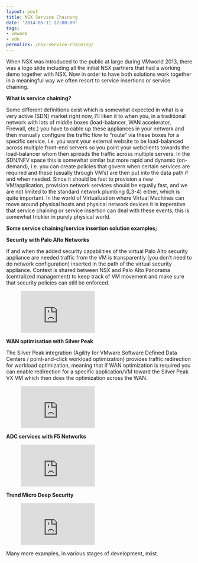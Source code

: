 ```yaml
---
layout: post
title: NSX Service Chaining
date: '2014-05-11 22:00:00'
tags:
- vmware
- sdn
permalink: /nsx-service-chaining/
---
```


When NSX was introduced to the public at large during VMworld 2013, there was a logo slide including all the initial NSX partners that had a working demo together with NSX. Now in order to have both solutions work together in a meaningful way we often resort to service insertions or service chaining.

**What is service chaining?**

Some different definitions exist which is somewhat expected in what is a very active (SDN) market right now, I’ll liken it to when you, in a traditional network with lots of middle boxes (load-balancer, WAN accelerator, Firewall, etc.) you have to cable up these appliances in your network and then manually configure the traffic flow to “route” via these boxes for a specific service. i.e. you want your external website to be load-balanced across multiple front-end servers so you point your webclients towards the load-balancer whom then spreads the traffic across multiple servers. In the SDN/NFV space this is somewhat similar but more rapid and dynamic (on-demand), i.e. you can create policies that govern when certain services are required and these (usually through VM’s) are then put into the data path if and when needed. Since it should be fast to provision a new VM/application, provision network services should be equally fast, and we are not limited to the standard network plumbing (L3-4) either, which is quite important. In the world of Virtualization where Virtual Machines can move around physical hosts and physical network devices it is imperative that service chaining or service insertion can deal with these events, this is somewhat trickier in purely physical world.

**Some service chaining/service insertion solution examples;**

**Security with Palo Alto Networks**

If and when the added security capabilities of the virtual Palo Alto security appliance are needed traffic from the VM is transparently (you don’t need to do network configuration) inserted in the path of the virtual security appliance. Context is shared between NSX and Palo Alto Panorama (centralized management) to keep track of VM movement and make sure that security policies can still be enforced.

<figure class="kg-card kg-embed-card"><iframe width="200" height="113" src="https://www.youtube.com/embed/w1TS7CZQ1sY?feature=oembed" frameborder="0" allow="accelerometer; autoplay; clipboard-write; encrypted-media; gyroscope; picture-in-picture" allowfullscreen></iframe></figure>

**WAN optimisation with Silver Peak**

The Silver Peak integration (Agility for VMware Software Defined Data Centers / point-and-click workload optimization) provides traffic redirection for workload optimization, meaning that if WAN optimization is required you can enable redirection for a specific application/VM toward the Silver Peak VX VM which then does the optimization across the WAN.

<figure class="kg-card kg-embed-card"><iframe width="200" height="113" src="https://www.youtube.com/embed/5P6HecWGEBE?feature=oembed" frameborder="0" allow="accelerometer; autoplay; clipboard-write; encrypted-media; gyroscope; picture-in-picture" allowfullscreen></iframe></figure>

**ADC services with F5 Networks**

<figure class="kg-card kg-embed-card"><iframe width="200" height="113" src="https://www.youtube.com/embed/ybUWal6KgjU?feature=oembed" frameborder="0" allow="accelerometer; autoplay; clipboard-write; encrypted-media; gyroscope; picture-in-picture" allowfullscreen></iframe></figure>

**Trend Micro Deep Security**

<figure class="kg-card kg-embed-card"><iframe width="200" height="113" src="https://www.youtube.com/embed/R_KBd05l1w0?feature=oembed" frameborder="0" allow="accelerometer; autoplay; clipboard-write; encrypted-media; gyroscope; picture-in-picture" allowfullscreen></iframe></figure>

Many more examples, in various stages of development, exist.

